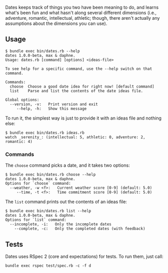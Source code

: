 Dates keeps track of things you two have been meaning to do, and learns what's been fun and what hasn't along several different dimensions (i.e., adventure, romantic, intellectual, athletic; though, there aren't actually any assumptions about the dimensions you can use).

## Usage

    $ bundle exec bin/dates.rb --help
    dates 1.0.0-beta, max & daphne.
    Usage: dates.rb [command] [options] <ideas-file>

    To see help for a specific command, use the --help switch on that command.

    Commands:
      choose  Choose a good date idea for right now! [default command]
      list    Parse and list the contents of the date ideas file.

    Global options:
      --version, -v:   Print version and exit
         --help, -h:   Show this message

To run it, the simplest way is just to provide it with an ideas file and nothing else:

    $ bundle exec bin/dates.rb ideas.rb
    watch _serenity_: (intellectual: 5, athletic: 0, adventure: 2, romantic: 4)

### Commands

The `choose` command picks a date, and it takes two options:

    $ bundle exec bin/dates.rb choose --help
    dates 1.0.0-beta, max & daphne.
    Options for `choose` command:
      --weather, -w <f>:   Current weather score [0-9] (default: 5.0)
         --time, -t <f>:   Time commitment score [0-9] (default: 5.0)

The `list` command prints out the contents of an ideas file:

    $ bundle exec bin/dates.rb list --help
    dates 1.0.0-beta, max & daphne.
    Options for `list` command:
      --incomplete, -i:   Only the incomplete dates
        --complete, -c:   Only the completed dates (with feedback)

## Tests

Dates uses RSpec 2 (core and expectations) for tests.  To run them, just call:

    bundle exec rspec test/spec.rb -c -f d
